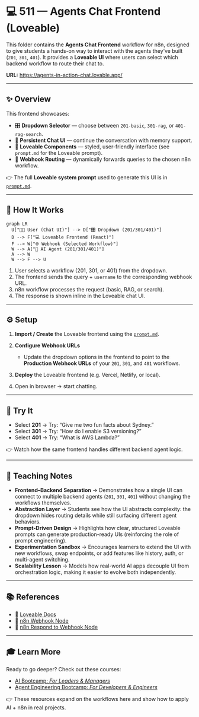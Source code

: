 # 💻 511 — Agents Chat Frontend (Loveable)

This folder contains the **Agents Chat Frontend** workflow for n8n, designed to give students a hands-on way to interact with the agents they’ve built (`201`, `301`, `401`).
It provides a **Loveable UI** where users can select which backend workflow to route their chat to.

**URL:** https://agents-in-action-chat.lovable.app/

---

## ✨ Overview

This frontend showcases:

- 🎛 **Dropdown Selector** — choose between `201-basic`, `301-rag`, or `401-rag-search`.
- 💬 **Persistent Chat UI** — continue the conversation with memory support.
- 🎨 **Loveable Components** — styled, user-friendly interface (see `prompt.md` for the Loveable prompt).
- 🔌 **Webhook Routing** — dynamically forwards queries to the chosen n8n workflow.

👉 The full **Loveable system prompt** used to generate this UI is in [`prompt.md`](./prompt.md).

---

## 🔄 How It Works

```mermaid
graph LR
  U["👩‍💻 User (Chat UI)"] --> D["🎛 Dropdown (201/301/401)"]
  D --> F["💻 Loveable Frontend (React)"]
  F --> W["🌐 Webhook (Selected Workflow)"]
  W --> A["🧠 AI Agent (201/301/401)"]
  A --> W
  W --> F --> U
```

1. User selects a workflow (201, 301, or 401) from the dropdown.
2. The frontend sends the query + `username` to the corresponding webhook URL.
3. n8n workflow processes the request (basic, RAG, or search).
4. The response is shown inline in the Loveable chat UI.

---

## ⚙️ Setup

1. **Import / Create** the Loveable frontend using the [`prompt.md`](./prompt.md).
2. **Configure Webhook URLs**

   - Update the dropdown options in the frontend to point to the **Production Webhook URLs** of your `201`, `301`, and `401` workflows.

3. **Deploy** the Loveable frontend (e.g. Vercel, Netlify, or local).
4. Open in browser → start chatting.

---

## 🧪 Try It

- Select **201** → Try: “Give me two fun facts about Sydney.”
- Select **301** → Try: “How do I enable S3 versioning?”
- Select **401** → Try: “What is AWS Lambda?”

👉 Watch how the same frontend handles different backend agent logic.

---

## 🧠 Teaching Notes

- **Frontend–Backend Separation** → Demonstrates how a single UI can connect to multiple backend agents (`201`, `301`, `401`) without changing the workflows themselves.
- **Abstraction Layer** → Students see how the UI abstracts complexity: the dropdown hides routing details while still surfacing different agent behaviors.
- **Prompt-Driven Design** → Highlights how clear, structured Loveable prompts can generate production-ready UIs (reinforcing the role of prompt engineering).
- **Experimentation Sandbox** → Encourages learners to extend the UI with new workflows, swap endpoints, or add features like history, auth, or multi-agent switching.
- **Scalability Lesson** → Models how real-world AI apps decouple UI from orchestration logic, making it easier to evolve both independently.

---

## 📚 References

- 📖 [Loveable Docs](https://docs.loveable.dev/)
- 📖 [n8n Webhook Node](https://docs.n8n.io/integrations/builtin/core-nodes/n8n-nodes-base.webhook/)
- 📖 [n8n Respond to Webhook Node](https://docs.n8n.io/integrations/builtin/core-nodes/n8n-nodes-base.respondtowebhook/)

---

## 🎓 Learn More

Ready to go deeper?
Check out these courses:

- [AI Bootcamp: _For Leaders & Managers_](https://maven.com/boring-bot/ml-system-design?promoCode=201OFF)
- [Agent Engineering Bootcamp: _For Developers & Engineers_](https://maven.com/boring-bot/advanced-llm?promoCode=200OFF)

👉 These resources expand on the workflows here and show how to apply AI + n8n in real projects.
